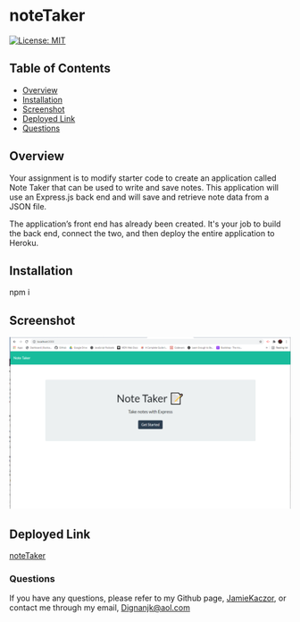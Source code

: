 # noteTaker
[![License: MIT](https://img.shields.io/badge/License-MIT-yellow.svg)](https://opensource.org/licenses/MIT)

## Table of Contents
- [Overview](#overview)
- [Installation](#installation)
- [Screenshot](#screenshot)
- [Deployed Link](#deployed-link)
- [Questions](#questions)

## Overview
Your assignment is to modify starter code to create an application called Note Taker that can be used to write and save notes. This application will use an Express.js back end and will save and retrieve note data from a JSON file.

The application’s front end has already been created. It's your job to build the back end, connect the two, and then deploy the entire application to Heroku.

## Installation
npm i

## Screenshot
![screenshot](public/assets/images/screenshot.png)

## Deployed Link
[noteTaker](https://note-takerjjk.herokuapp.com/)

### Questions
If you have any questions, please refer to my Github page, [JamieKaczor](https://github.com/JamieKaczor), or contact me through my email, Dignanjk@aol.com